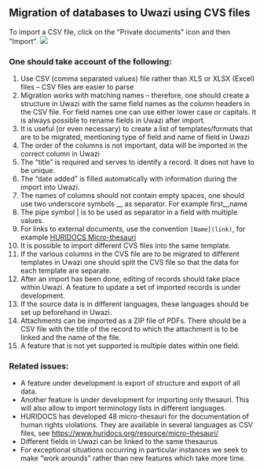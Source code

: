## Migration of databases to Uwazi using CVS files

To import a CSV file, click on the "Private documents" icon and then "Import".
![](wiki/screenshots/import-csv-button.png)

### One should take account of the following:

1. Use CSV (comma separated values) file rather than XLS or XLSX (Excel) files – CSV files are easier to parse
1. Migration works with matching names – therefore, one should create a structure in Uwazi with the same field names as the column headers in the CSV file. For field names one can use either lower case or capitals. It is always possible to rename fields in Uwazi after import.
1. It is useful (or even necessary) to create a list of templates/formats that are to be migrated, mentioning type of field and name of field in Uwazi
1. The order of the columns is not important, data will be imported in the correct column in Uwazi
1. The “title” is required and serves to identify a record. It does not have to be unique.
1. The “date added” is filled automatically with information during the import into Uwazi.
1. The names of columns should not contain empty spaces, one should use two underscore symbols __ as separator. For example first__name
1. The pipe symbol | is to be used as separator in a field with multiple values.
1. For links to external documents, use the convention `[Name](link)`, for example [HURIDOCS Micro-thesauri](https://www.huridocs.org/resource/micro-thesauri/)
1. It is possible to import different CVS files into the same template.
1. If the various columns in the CVS file are to be migrated to different templates in Uwazi one should split the CVS file so that the data for each template are separate.
1.  After an import has been done, editing of records should take place within Uwazi. A feature to update a set of imported records is under development.
1. If the source data is in different languages, these languages should be set up beforehand in Uwazi.
1. Attachments can be imported as a ZIP file of PDFs. There should be a CSV file with the title of the record to which the attachment is to be linked and the name of the file.
1. A feature that is not yet supported is multiple dates within one field.

### Related issues:

* A feature under development is export of structure and export of all data.
* Another feature is under development for importing only thesauri. This will also allow to import terminology lists in different languages.
* HURIDOCS has developed 48 micro-thesauri for the documentation of human rights violations. They are available in several languages as CSV files, see https://www.huridocs.org/resource/micro-thesauri/
* Different fields in Uwazi can be linked to the same thesaurus.
* For exceptional situations occurring in particular instances we seek to make “work arounds” rather than new features which take more time.